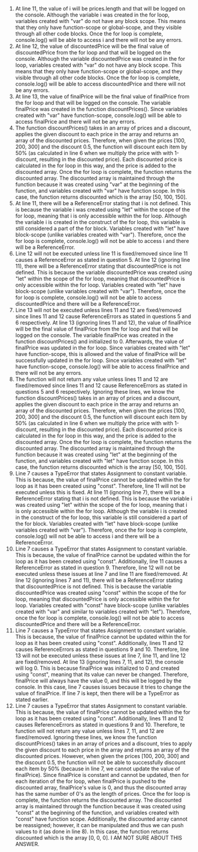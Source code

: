 1. At line 11, the value of i will be prices.length and that will be logged on the console. Although the variable i was created in the for loop, variables created with "var" do not have any block scope. This means that they only have function-scope or global-scope, and they visible through all other code blocks. Once the for loop is complete, console.log() will be able to access i and there will not be any errors.
2. At line 12, the value of discountedPrice will be the final value of discountedPrice from the for loop and that will be logged on the console. Although the variable discountedPrice was created in the for loop, variables created with "var" do not have any block scope. This means that they only have function-scope or global-scope, and they visible through all other code blocks. Once the for loop is complete, console.log() will be able to access discountedPrice and there will not be any errors.
3. At line 13, the value of finalPrice will be the final value of finalPrice from the for loop and that will be logged on the console. The variable finalPrice was created in the function discountPrices(). Since variables created with "var" have function-scope, console.log() will be able to access finalPrice and there will not be any errors.
4. The function discountPrices() takes in an array of prices and a discount, applies the given discount to each price in the array and returns an array of the discounted prices. Therefore, when given the prices [100, 200, 300] and the discount 0.5, the function will discount each item by 50% (as calculated in line 6 when we multiply the price with with 1-discount, resulting in the discounted price). Each discounted price is calculated in the for loop in this way, and the price is added to the discounted array. Once the for loop is complete, the function returns the discounted array. The discounted array is maintained through the function because it was created using "var" at the beginning of the function, and variables created with "var" have function scope. In this case, the function returns discounted which is the array [50, 100, 150].
5. At line 11, there will be a ReferenceError stating that i is not defined. This is because the variable i was created using "let" within the scope of the for loop, meaning that i is only accessible within the for loop. Although the variable i is created in the construct of the for loop, this variable is still considered a part of the for block. Variables created with "let" have block-scope (unlike variables created with "var"). Therefore, once the for loop is complete, console.log() will not be able to access i and there will be a ReferenceError.
6. Line 12 will not be executed unless line 11 is fixed/removed since line 11 causes a ReferenceError as stated in question 5. At line 12 (ignoring line 11), there will be a ReferenceError stating that discountedPrice is not defined. This is because the variable discountedPrice was created using "let" within the scope of the for loop, meaning that discountedPrice is only accessible within the for loop. Variables created with "let" have block-scope (unlike variables created with "var"). Therefore, once the for loop is complete, console.log() will not be able to access discountedPrice and there will be a ReferenceError.
7. Line 13 will not be executed unless lines 11 and 12 are fixed/removed since lines 11 and 12 cause ReferenceErrors as stated in questions 5 and 6 respectively. At line 13 (ignoring lines 11 and 12), the value of finalPrice will be the final value of finalPrice from the for loop and that will be logged on the console. The variable finalPrice was created in the function discountPrices() and initialized to 0. Afterwards, the value of finalPrice was updated in the for loop. Since variables created with "let" have function-scope, this is allowed and the value of finalPrice will be successfully updated in the for loop. Since variables created with "let" have function-scope, console.log() will be able to access finalPrice and there will not be any errors.
8. The function will not return any value unless lines 11 and 12 are fixed/removed since lines 11 and 12 cause ReferenceErrors as stated in questions 5 and 6 respectively. Ignoring these lines, we know the function discountPrices() takes in an array of prices and a discount, applies the given discount to each price in the array and returns an array of the discounted prices. Therefore, when given the prices [100, 200, 300] and the discount 0.5, the function will discount each item by 50% (as calculated in line 6 when we multiply the price with with 1-discount, resulting in the discounted price). Each discounted price is calculated in the for loop in this way, and the price is added to the discounted array. Once the for loop is complete, the function returns the discounted array. The discounted array is maintained through the function because it was created using "let" at the beginning of the function, and variables created with "let" have function scope. In this case, the function returns discounted which is the array [50, 100, 150].
9. Line 7 causes a TypeError that states Assignment to constant variable. This is because, the value of finalPrice cannot be updated within the for loop as it has been created using "const". Therefore, line 11 will not be executed unless this is fixed. At line 11 (ignoring line 7), there will be a ReferenceError stating that i is not defined. This is because the variable i was created using "let" within the scope of the for loop, meaning that i is only accessible within the for loop. Although the variable i is created in the construct of the for loop, this variable is still considered a part of the for block. Variables created with "let" have block-scope (unlike variables created with "var"). Therefore, once the for loop is complete, console.log() will not be able to access i and there will be a ReferenceError.
10. Line 7 causes a TypeError that states Assignment to constant variable. This is because, the value of finalPrice cannot be updated within the for loop as it has been created using "const". Additionally, line 11 causes a ReferenceError as stated in question 9. Therefore, line 12 will not be executed unless these issues at line 7 and line 11 are fixed/removed. At line 12 (ignoring lines 7 and 11), there will be a ReferenceError stating that discountedPrice is not defined. This is because the variable discountedPrice was created using "const" within the scope of the for loop, meaning that discountedPrice is only accessible within the for loop. Variables created with "const" have block-scope (unlike variables created with "var" and similar to variables created with "let"). Therefore, once the for loop is complete, console.log() will not be able to access discountedPrice and there will be a ReferenceError.
11. Line 7 causes a TypeError that states Assignment to constant variable. This is because, the value of finalPrice cannot be updated within the for loop as it has been created using "const". Additionally, lines 11 and 12 causes ReferenceErrors as stated in questions 9 and 10. Therefore, line 13 will not be executed unless these issues at line 7, line 11, and line 12 are fixed/removed. At line 13 (ignoring lines 7, 11, and 12), the console will log 0. This is because finalPrice was initialized to 0 and created using "const", meaning that its value can never be changed. Therefore, finalPrice will always have the value 0, and this will be logged by the console. In this case, line 7 causes issues because it tries to change the value of finalPrice. If line 7 is kept, then there will be a TypeError as stated earlier.
12. Line 7 causes a TypeError that states Assignment to constant variable. This is because, the value of finalPrice cannot be updated within the for loop as it has been created using "const". Additionally, lines 11 and 12 causes ReferenceErrors as stated in questions 9 and 10. Therefore, te function will not return any value unless lines 7, 11, and 12 are fixed/removed. Ignoring these lines, we know the function discountPrices() takes in an array of prices and a discount, tries to apply the given discount to each price in the array and returns an array of the discounted prices. However, when given the prices [100, 200, 300] and the discount 0.5, the function will not be able to successfully discount each item by 50% (because in line 7, we cannot update the value of finalPrice). Since finalPrice is constant and cannot be updated, then for each iteration of the for loop, when finalPrice is pushed to the discounted array, finalPrice's value is 0, and thus the discounted array has the same number of 0's as the length of prices. Once the for loop is complete, the function returns the discounted array. The discounted array is maintained through the function because it was created using "const" at the beginning of the function, and variables created with "const" have function scope. Additionally, the discounted array cannot be reassigned; however, it can be manipulated and thus we can push values to it (as done in line 8). In this case, the function returns discounted which is the array [0, 0, 0]. I AM NOT SURE ABOUT THIS ANSWER.